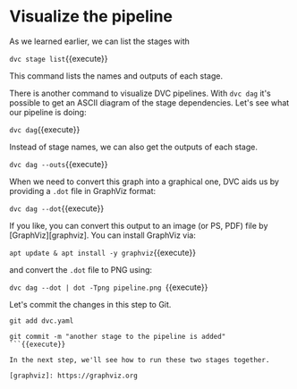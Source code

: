 # Visualize the pipeline

As we learned earlier, we can list the stages with 

`dvc stage list`{{execute}}

This command lists the names and outputs of each stage. 

There is another command to visualize DVC pipelines. With `dvc dag` it's
possible to get an ASCII diagram of the stage dependencies. Let's see what our
pipeline is doing:

`dvc dag`{{execute}}

Instead of stage names, we can also get the outputs of each stage.

`dvc dag --outs`{{execute}}

When we need to convert this graph into a graphical one, DVC aids us by
providing a `.dot` file in GraphViz format: 

`dvc dag --dot`{{execute}}

If you like, you can convert this output to an image (or PS, PDF) file by
[GraphViz][graphviz]. You can install GraphViz via: 

`apt update & apt install -y graphviz`{{execute}}

and convert the `.dot` file to PNG using: 

`dvc dag --dot | dot -Tpng pipeline.png `{{execute}}

Let's commit the changes in this step to Git.

```
git add dvc.yaml 

git commit -m "another stage to the pipeline is added"
```{{execute}}

In the next step, we'll see how to run these two stages together.

[graphviz]: https://graphviz.org